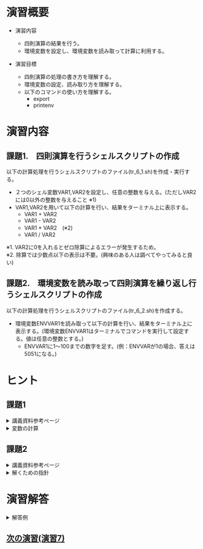 # 演習概要
- 演習内容
  - 四則演算の結果を行う。
  - 環境変数を設定し、環境変数を読み取って計算に利用する。

- 演習目標
  - 四則演算の処理の書き方を理解する。
  - 環境変数の設定、読み取り方を理解する。
  - 以下のコマンドの使い方を理解する。
    - export
    - printenv


# 演習内容

## 課題1.　四則演算を行うシェルスクリプトの作成
以下の計算処理を行うシェルスクリプトのファイル(tr_6_1.sh)を作成・実行する。  
  - ２つのシェル変数VAR1,VAR2を設定し、任意の整数を与える。(ただしVAR2には0以外の整数を与えること ※1)
  - VAR1,VAR2を用いて以下の計算を行い、結果をターミナル上に表示する。
    - VAR1 + VAR2
    - VAR1 - VAR2
    - VAR1 * VAR2　(※2)
    - VAR1 / VAR2

※1. VAR2に0を入れるとゼロ除算によるエラーが発生するため。  
※2. 除算では少数点以下の表示は不要。(興味のある人は調べてやってみると良い)

## 課題2.　環境変数を読み取って四則演算を繰り返し行うシェルスクリプトの作成
以下の計算処理を行うシェルスクリプトのファイル(tr_6_2.sh)を作成する。  
  - 環境変数ENVVAR1を読み取って以下の計算を行い、結果をターミナル上に表示する。(環境変数ENVVAR1はターミナルでコマンドを実行して設定する。値は任意の整数とする。)
    - ENVVAR1に1～100までの数字を足す。(例：ENVVARが1の場合、答えは5051になる。)

# ヒント
## 課題1
<details><summary>講義資料参考ページ</summary><div>

- 四則演算
  - p83
</div></details>

<details><summary>変数の計算</summary><div>

下記のように書くことで数値を入れた変数同士の計算が可能

``` sh
VAR1=5
VAR2=3

echo $(($VAR1 + $VAR2))
```

上記をシェルスクリプトとして実行すると下記が出力される

```
8
```

</div></details>


## 課題2
<details><summary>講義資料参考ページ</summary><div>

- 環境変数
  - p38,p42
</div></details>

<details><summary>解くための指針</summary><div>

- 1～100までの数字の足し合わせ  
  直接スクリプト内に数字を書き込んで足していくのではなく、演習3の課題1で学んだループ回数を変数として扱うことができたことを活用する。
</div></details>


# 演習解答  

<details><summary>解答例</summary><div>

## 課題1.四則演算を行うシェルスクリプト　解答例  
シェルスクリプトファイル"tr_6_1.sh"をエディタから作成し、下記の内容を書き込む。  
ここでは計算に$((式))を使用しているが、exprやletを使用しても良い

``` sh
#!/bin/bash
VAR1=5 #任意の整数
VAR2=3 #任意の整数

echo $VAR1 + $VAR2 = $(($VAR1 + $VAR2))
echo $VAR1 - $VAR2 = $(($VAR1 - $VAR2))
echo $VAR1 \* $VAR2 = $(($VAR1 * $VAR2))
echo $VAR1 / $VAR2 = $(($VAR1 / $VAR2))
# 小数点の計算を行いたい場合(例:awkを使用)
## echo $VAR1 / $VAR2 = `echo "$VAR1 $VAR2" | awk '{print $1 / $2}'`
# 小数点の計算を行いたい場合(例:bcを使用)
## echo $VAR1 / $VAR2 = `echo "scale=5; $VAR1 / $VAR2" | bc`
```

<details><summary>課題1のシェルスクリプトの内容解説</summary><div>

- `$(($VAR1 + $VAR2))`　…　変数を含めた計算式は`$(($変数1 + $変数2))`のように記載する。講義資料p83を参照。
- `echo`を使い計算式を表示することで、何の計算を行ったかをわかりやすくしている。
</div></details>

tr_6_1.shを実行する。  

```
bash tr_6_1.sh
```

計算結果が表示されることを確認。  
(以下は上記の例の場合の表示)

``` sh
5 + 3 = 8
5 - 3 = 2
5 * 3 = 15
5 / 3 = 1
```

## 課題2.環境変数を読み取って四則演算を繰り返し行うシェルスクリプト　解答例  

exportコマンドを実行して環境変数をターミナルから設定する。  

```
export ENVVAR1=1
```

printenvコマンドを実行して環境変数が設定されたことを確認。  

```
printenv
```  

上記コマンドを実行すると、設定されている環境変数が全て出力される。  
環境変数の中に以下の表示があることを確認。  

```
ENVVAR1=1
```

備考…後の演習に出てくるパイプラインを使用し、`grep`コマンドを使うことでENVVAR1だけを特定して表示することが出来る。  
その場合、下記のようなコマンドとなる。  

```
printenv | grep ENVVAR1
```  

シェルスクリプトファイル"tr_6_2.sh"をエディタから作成し、下記の内容を書き込む。  

``` sh
#!/bin/bash
res=$ENVVAR1

for ((i=1; i<101; i++))
do
  res=$((res + i))
done

echo result = $res
```
<details><summary>課題2のシェルスクリプトの内容解説</summary><div>

- `((i=1; i<101; i++))`　…　演習3で学んだ繰り返しループを活用することで、インクリメントの計算が楽に行える。ここだとiは初期値1から始まり、繰り返しごとに1ずつ値が増えていき、101になった時点でループ処理が終了する。繰り返しごとに`res=$((res + i))`が行われるので、全ての繰り返し処理が終わった時に、1～100までの数字を足す計算が行われることになる。  
</div></details>


tr_6_2.shを実行する。  

`bash tr_6_2.sh`

計算結果が表示されることを確認。  
(以下は上記の例の場合の表示)

```
result = 5051
```

</div></details>

## [次の演習(演習7)](./演習7.md)